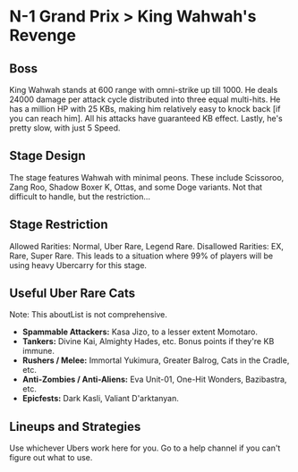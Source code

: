 # N-1 Grand Prix > King Wahwah's Revenge

## Boss

King Wahwah stands at 600 range with omni-strike up till 1000. He deals 24000 damage per attack cycle distributed into three equal multi-hits. He has a million HP with 25 KBs, making him relatively easy to knock back [if you can reach him]. All his attacks have guaranteed KB effect. Lastly, he's pretty slow, with just 5 Speed.

## Stage Design

The stage features Wahwah with minimal peons. These include Scissoroo, Zang Roo, Shadow Boxer K, Ottas, and some Doge variants. Not that difficult to handle, but the restriction...

## Stage Restriction

Allowed Rarities: Normal, Uber Rare, Legend Rare. Disallowed Rarities: EX, Rare, Super Rare. This leads to a situation where 99% of players will be using heavy Ubercarry for this stage.

## Useful Uber Rare Cats

Note: This aboutList is not comprehensive.

-   **Spammable Attackers:** Kasa Jizo, to a lesser extent Momotaro.
-   **Tankers:** Divine Kai, Almighty Hades, etc. Bonus points if they're KB immune.
-   **Rushers / Melee:** Immortal Yukimura, Greater Balrog, Cats in the Cradle, etc.
-   **Anti-Zombies / Anti-Aliens:** Eva Unit-01, One-Hit Wonders, Bazibastra, etc.
-   **Epicfests:** Dark Kasli, Valiant D'arktanyan.

## Lineups and Strategies

Use whichever Ubers work here for you. Go to a help channel if you can't figure out what to use.
